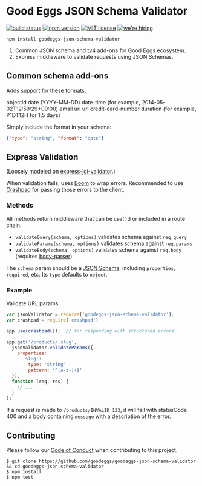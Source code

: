 # Good Eggs JSON Schema Validator

[![build status][travis-badge]][travis-link]
[![npm version][npm-badge]][npm-link]
[![MIT license][license-badge]][license-link]
[![we're hiring][hiring-badge]][hiring-link]

```
npm install goodeggs-json-schema-validator
```

1. Common JSON schema and [tv4](https://github.com/geraintluff/tv4) add-ons for Good Eggs ecosystem.
2. Express middleware to validate requests using JSON Schemas.


## Common schema add-ons

Adds support for these formats:

objectid
date (YYYY-MM-DD)
date-time (for example, 2014-05-02T12:59:29+00:00)
email
uri
url
credit-card-number
duration (for example, P1DT12H for 1.5 days)

Simply include the format in your schema:

```json
{"type": "string", "format": "date"}
```

## Express Validation

(Loosely modeled on [express-joi-validator](https://github.com/threadster/express-joi-validator).)

When validation fails, uses [Boom](https://github.com/hapijs/boom) to wrap errors.
Recommended to use [Crashpad](https://github.com/goodeggs/crashpad) for passing those errors to the client.

### Methods

All methods return middleware that can be `use()`d or included in a route chain.

- `validateQuery(schema, options)` validates schema against `req.query`
- `validateParams(schema, options)` validates schema against `req.params`
- `validateBody(schema, options)` validates schema against `req.body` (requires [body-parser](https://github.com/expressjs/body-parser))

The `schema` param should be a [JSON Schema](http://json-schema.org/),
including `properties`, `required`, etc. Its `type` defaults to `object`.


### Example

Validate URL params:

```javascript
var jsonValidator = require('goodeggs-json-schema-validator');
var crashpad = require('crashpad')

app.use(crashpad());  // for responding with structured errors

app.get('/products/:slug',
  jsonValidator.validateParams({
    properties:
      'slug':
        type: 'string'
        pattern: '^[a-z-]+$'
  }),
  function (req, res) {
    // ...
  }
);
```

If a request is made to `/products/INVALID_123`,
it will fail with statusCode 400
and a body containing `message` with a description of the error.


## Contributing

Please follow our [Code of Conduct](https://github.com/goodeggs/goodeggs-json-schema-validator/blob/master/CODE_OF_CONDUCT.md)
when contributing to this project.

```
$ git clone https://github.com/goodeggs/goodeggs-json-schema-validator && cd goodeggs-json-schema-validator
$ npm install
$ npm test
```

[travis-badge]: http://img.shields.io/travis/goodeggs/goodeggs-json-schema-validator.svg?style=flat-square
[travis-link]: https://travis-ci.org/goodeggs/goodeggs-json-schema-validator
[npm-badge]: http://img.shields.io/npm/v/goodeggs-json-schema-validator.svg?style=flat-square
[npm-link]: https://www.npmjs.org/package/goodeggs-json-schema-validator
[license-badge]: http://img.shields.io/badge/license-MIT-blue.svg?style=flat-square
[license-link]: LICENSE.md
[hiring-badge]: https://img.shields.io/badge/we're_hiring-yes-brightgreen.svg?style=flat-square
[hiring-link]: http://goodeggs.jobscore.com/?detail=Open+Source&sid=161
